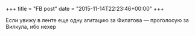 +++
title = "FB post"
date = "2015-11-14T22:23:46+00:00"
+++

Если увижу в ленте еще одну агитацию за Филатова — проголосую за Вилкула, ибо нехер



